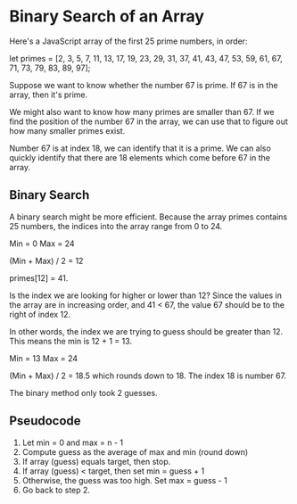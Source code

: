 # Binary Search of an Array

Here's a JavaScript array of the first 25 prime numbers, in order:

let primes = [2, 3, 5, 7, 11, 13, 17, 19, 23, 29, 31, 37, 41, 43, 47, 53, 59, 61, 67, 71, 73, 79, 83, 89, 97];

Suppose we want to know whether the number 67 is prime. If 67 is in the array, then it's prime.

We might also want to know how many primes are smaller than 67. If we find the position of the number 67 in the array, we can use that to figure out how many smaller primes exist.

Number 67 is at index 18, we can identify that it is a prime. We can also quickly identify that there are 18 elements which come before 67 in the array. 

## Binary Search
A binary search might be more efficient. Because the array primes contains 25 numbers, the indices into the array range from 0 to 24. 

Min = 0
Max = 24

(Min + Max) / 2 = 12

primes[12] = 41.

Is the index we are looking for higher or lower than 12? Since the values in the array are in increasing order, and 41 < 67, the value 67 should be to the right of index 12.

In other words, the index we are trying to guess should be greater than 12. This means the min is 12 + 1 = 13.

Min = 13
Max = 24

(Min + Max) / 2 = 18.5 which rounds down to 18. The index 18 is number 67.


The binary method only took 2 guesses.


## Pseudocode

1. Let min = 0 and max = n - 1
2. Compute guess as the average of max and min (round down)
3. If array (guess) equals target, then stop.
4. If array (guess) < target, then set min = guess + 1
5. Otherwise, the guess was too high. Set max = guess - 1
6. Go back to step 2.